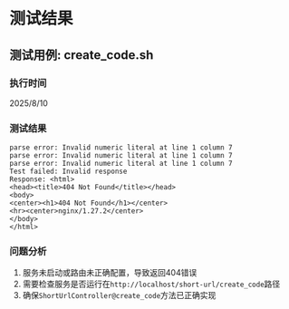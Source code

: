 # 测试结果

## 测试用例: create_code.sh

### 执行时间
2025/8/10

### 测试结果
```
parse error: Invalid numeric literal at line 1 column 7
parse error: Invalid numeric literal at line 1 column 7
parse error: Invalid numeric literal at line 1 column 7
Test failed: Invalid response
Response: <html>
<head><title>404 Not Found</title></head>
<body>
<center><h1>404 Not Found</h1></center>
<hr><center>nginx/1.27.2</center>
</body>
</html>
```

### 问题分析
1. 服务未启动或路由未正确配置，导致返回404错误
2. 需要检查服务是否运行在`http://localhost/short-url/create_code`路径
3. 确保`ShortUrlController@create_code`方法已正确实现